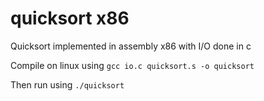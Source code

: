# quicksort x86
Quicksort implemented in assembly x86 with I/O done in c

Compile on linux using `gcc io.c quicksort.s -o quicksort`

Then run using `./quicksort`
